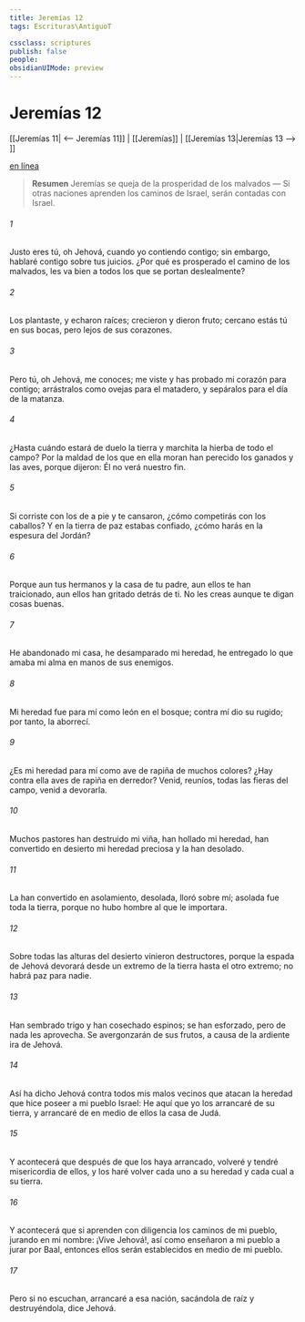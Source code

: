 ```yaml
---
title: Jeremías 12
tags: Escrituras\AntiguoT

cssclass: scriptures
publish: false
people:
obsidianUIMode: preview
---
```


# Jeremías 12
[[Jeremías 11| <-- Jeremías 11]] | [[Jeremías]] | [[Jeremías 13|Jeremías 13 --> ]]

[en línea](https://churchofjesuschrist.org/study/scriptures/ot/jer/12?lang=spa)

> __Resumen__
Jeremías se queja de la prosperidad de los malvados — Si otras naciones aprenden los caminos de Israel, serán contadas con Israel.

###### 1 
Justo eres tú, oh Jehová, cuando yo contiendo contigo; sin embargo, hablaré contigo sobre tus juicios. ¿Por qué es prosperado el camino de los malvados,  les va bien a todos los que se portan deslealmente?

###### 2 
Los plantaste, y echaron raíces; crecieron y dieron fruto; cercano estás tú en sus bocas, pero lejos de sus corazones.

###### 3 
Pero tú, oh Jehová, me conoces; me viste y has probado mi corazón para contigo; arrástralos como ovejas para el matadero, y sepáralos para el día de la matanza.

###### 4 
¿Hasta cuándo estará de duelo la tierra y marchita la hierba de todo el campo? Por la maldad de los que en ella moran han perecido los ganados y las aves, porque dijeron: Él no verá nuestro fin.

###### 5 
Si corriste con los de a pie y te cansaron, ¿cómo competirás con los caballos? Y  en la tierra de paz estabas confiado, ¿cómo harás en la espesura del Jordán?

###### 6 
Porque aun tus hermanos y la casa de tu padre, aun ellos te han traicionado, aun ellos han gritado detrás de ti. No les creas aunque te digan cosas buenas.

###### 7 
He abandonado mi casa, he desamparado mi heredad, he entregado lo que amaba mi alma en manos de sus enemigos.

###### 8 
Mi heredad fue para mí como león en el bosque; contra mí dio su rugido; por tanto, la aborrecí.

###### 9 
¿Es mi heredad para mí como ave de rapiña de muchos colores? ¿Hay contra ella aves de rapiña en derredor? Venid, reuníos,  todas las fieras del campo, venid a devorarla.

###### 10 
Muchos pastores han destruido mi viña, han hollado mi heredad, han convertido en desierto mi heredad preciosa y la han desolado.

###### 11 
La han convertido en asolamiento,  desolada, lloró sobre mí; asolada fue toda la tierra, porque no hubo hombre al que le importara.

###### 12 
Sobre todas las alturas del desierto vinieron destructores, porque la espada de Jehová devorará desde un extremo de la tierra hasta el otro extremo; no habrá paz para nadie.

###### 13 
Han sembrado trigo y han cosechado espinos; se han esforzado, pero de nada les aprovecha. Se avergonzarán de sus frutos, a causa de la ardiente ira de Jehová.

###### 14 
Así ha dicho Jehová contra todos mis malos vecinos que atacan la heredad que hice poseer a mi pueblo Israel: He aquí que yo los arrancaré de su tierra, y arrancaré de en medio de ellos la casa de Judá.

###### 15 
Y acontecerá que después de que los haya arrancado, volveré y tendré misericordia de ellos, y los haré volver cada uno a su heredad y cada cual a su tierra.

###### 16 
Y acontecerá que si aprenden con diligencia los caminos de mi pueblo, jurando en mi nombre: ¡Vive Jehová!, así como enseñaron a mi pueblo a jurar por Baal, entonces ellos serán establecidos en medio de mi pueblo.

###### 17 
Pero si no escuchan, arrancaré a esa nación, sacándola de raíz y destruyéndola, dice Jehová.

